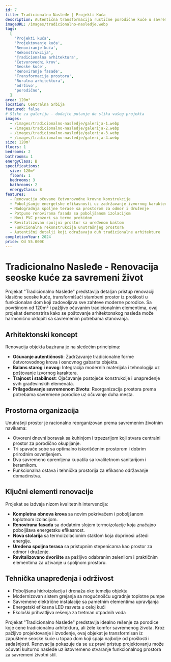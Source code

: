```yaml
---
id: 7
title: Tradicionalno Nasleđe | Projekti Kuća
description: Autentična transformacija rustične porodične kuće u savremen životni prostor. Ovaj projekat renovacije spaja tradicionalnu arhitekturu sa modernim komforom, zadržavajući izvorni karakter objekta uz dodavanje savremenih elemenata. Pažljiva rekonstrukcija, unapređena fasada, novi krovni pokrivač i oplemenjeno dvorište čine ovaj projekat idealnim za ljubitelje tradicionalne arhitekture sa modernim potrebama.
imageURL: /images/tradicionalno-nasledje.webp
tags:
  [
    'Projekti kuća',
    'Projektovanje kuća',
    'Renoviranje kuća',
    'Rekonstrukcija',
    'Tradicionalna arhitektura',
    'Četvorovodni krov',
    'Seoske kuće',
    'Renoviranje fasade',
    'Transformacija prostora',
    'Ruralna arhitektura',
    'održivo',
    'porodično',
  ]
area: 120m²
location: Centralna Srbija
featured: false
# Slike za galeriju - dodajte putanje do slika vašeg projekta
images:
  - /images/tradicionalno-nasledje/galerija-1.webp
  - /images/tradicionalno-nasledje/galerija-2.webp
  - /images/tradicionalno-nasledje/galerija-3.webp
  - /images/tradicionalno-nasledje/galerija-4.webp
size: 120m²
floors: 1
bedrooms: 2
bathrooms: 1
energyClass: B
specifications:
  size: 120m²
  floors: 1
  bedrooms: 3
  bathrooms: 2
  energyClass: B
features:
  - Renovacija očuvane četvorovodne krovne konstrukcije
  - Poboljšanje energetske efikasnosti uz zadržavanje izvornog karaktera
  - Nadogradnja spoljne terase sa prostorom za odmor i druženje
  - Potpuno renovirana fasada sa poboljšanom izolacijom
  - Novi PVC prozori sa termo prekidom
  - Revitalizovan spoljni prostor sa uređenom baštom
  - Funkcionalna rekonstrukcija unutrašnjeg prostora
  - Autentični detalji koji odražavaju duh tradicionalne arhitekture
completionYear: 2024
price: Od 55.000€
---
```


# Tradicionalno Nasleđe - Renovacija seoske kuće za savremeni život

Projekat "Tradicionalno Nasleđe" predstavlja detaljan pristup renovaciji klasične seoske kuće, transformišući stambeni prostor iz prošlosti u funkcionalan dom koji zadovoljava sve zahteve moderne porodice. Sa površinom od 120m² i pažljivo očuvanim tradicionalnim elementima, ovaj projekat demonstrira kako se poštovanje arhitektonskog nasleđa može harmonično uklopiti sa savremenim potrebama stanovanja.

## Arhitektonski koncept

Renovacija objekta bazirana je na sledećim principima:

- **Očuvanje autentičnosti**: Zadržavanje tradicionalne forme četvorovodnog krova i osnovnog gabarita objekta.
- **Balans starog i novog**: Integracija modernih materijala i tehnologija uz poštovanje izvornog karaktera.
- **Trajnost i stabilnost**: Ojačavanje postojeće konstrukcije i unapređenje svih građevinskih elemenata.
- **Prilagođavanje savremenom životu**: Reorganizacija prostora prema potrebama savremene porodice uz očuvanje duha mesta.

## Prostorna organizacija

Unutrašnji prostor je racionalno reorganizovan prema savremenim životnim navikama:

- Otvoreni dnevni boravak sa kuhinjom i trpezarijom koji stvara centralni prostor za porodično okupljanje.
- Tri spavaće sobe sa optimalno iskorišćenim prostorom i dobrim prirodnim osvetljenjem.
- Dva savremeno opremljena kupatila sa kvalitetnom sanitarijom i keramikom.
- Funkcionalna ostava i tehnička prostorija za efikasno održavanje domaćinstva.

## Ključni elementi renovacije

Projekat se izdvaja nizom kvalitetnih intervencija:

- **Kompletna obnova krova** sa novim pokrivačem i poboljšanom toplotnom izolacijom.
- **Renovirana fasada** sa dodatnim slojem termoizolacije koja značajno poboljšava energetsku efikasnost.
- **Nova stolarija** sa termoizolacionim staklom koja doprinosi uštedi energije.
- **Uređena spoljna terasa** sa pristupnim stepenicama kao prostor za odmor i druženje.
- **Revitalizovano dvorište** sa pažljivo odabranim zelenilom i praktičnim elementima za uživanje u spoljnom prostoru.

## Tehnička unapređenja i održivost

- Poboljšana hidroizolacija i drenaža oko temelja objekta
- Modernizovan sistem grejanja sa mogućnošću ugradnje toplotne pumpe
- Savremene električne instalacije sa pametnim elementima upravljanja
- Energetski efikasna LED rasveta u celoj kući
- Ekološki prihvatljiva rešenja za tretman otpadnih voda

Projekat "Tradicionalno Nasleđe" predstavlja idealno rešenje za porodice koje cene tradicionalnu arhitekturu, ali žele komfor savremenog života. Kroz pažljivo projektovanje i izvođenje, ovaj objekat je transformisan iz zapuštene seoske kuće u topao dom koji spaja najbolje od prošlosti i sadašnjosti. Renovacija pokazuje da se uz pravi pristup projektovanju može očuvati kulturno nasleđe uz istovremeno stvaranje funkcionalnog prostora za savremeni životni stil.
